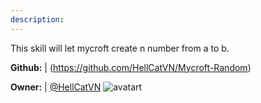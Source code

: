```yaml
---
description: 
---
```

This skill will let mycroft create n number from a to b.

**Github:** | (https://github.com/HellCatVN/Mycroft-Random)

**Owner:** | [@HellCatVN](https://github.com/HellCatVN) ![avatart](https://avatars3.githubusercontent.com/u/17523567?v=4)

